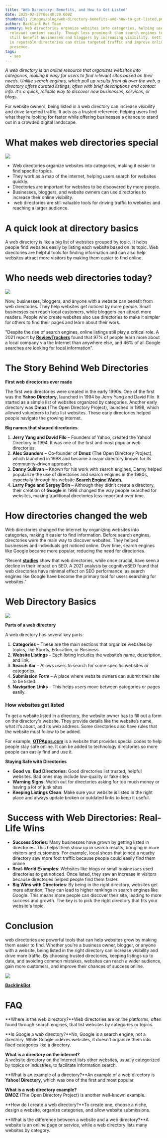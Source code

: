```yaml
---
title: "Web Directory: Benefits, and How to Get Listed"
date: 2025-02-27T06:40:29.609Z
thumbnail: /images/blog/web-directory-benefits-and-how-to-get-listed.png
author: Backlink Bot Team
summary: Web directories organize websites into categories, helping users find
  relevant content easily. Though less prominent than search engines today, they
  still benefit businesses and bloggers by increasing visibility. Getting listed
  in reputable directories can drive targeted traffic and improve online
  presence.
tags:
  - seo
---
```

*A web directory is an online resource that organizes websites into categories, making it easy for users to find relevant sites based on their needs. Unlike search engines, which pull up results from all over the web, a directory offers curated listings, often with brief descriptions and contact info. It's a quick, reliable way to discover new businesses, services, or blogs.*

For website owners, being listed in a web directory can increase visibility and drive targeted traffic. It acts as a trusted reference, helping users find what they’re looking for faster while offering businesses a chance to stand out in a crowded digital landscape.

# **What makes web directories special**

![](https://framerusercontent.com/images/A70f2d3WWrNsLcgwjFwqJJeD8.png)

* Web directories organize websites into categories, making it easier to find specific topics.
* They work as a map of the internet, helping users search for websites quickly.
* Directories are important for websites to be discovered by more people.
* Businesses, bloggers, and website owners can use directories to increase their online visibility.
*  web directories are still valuable tools for driving traffic to websites and reaching a larger audience.

# **A quick look at directory basics**

A web directory is like a big list of websites grouped by topic. It helps people find websites easily by listing each website based on its topic. Web directories are helpful tools for finding information and can also help websites attract more visitors by making them easier to find online.

# **Who needs web directories today?**

![](https://framerusercontent.com/images/9Avhr5YKIPTE9gjU8P5nBEopTY.png)

Now, businesses, bloggers, and anyone with a website can benefit from web directories. They help websites get noticed by more people. Small businesses can reach local customers, while bloggers can attract more readers. People who create websites also use directories to make it simpler for others to find their pages and learn about their work.

"Despite the rise of search engines, online listings still play a critical role. A 2021 report by **[ReviewTrackers](https://www.reviewtrackers.com/blog/online-listings)** found that 97% of people learn more about a local company via the Internet than anywhere else, and 46% of all Google searches are looking for local information".

# **The Story Behind Web Directories**

**First web directories ever made**

The first web directories were created in the early 1990s. One of the first was the **Yahoo Directory**, launched in 1994 by Jerry Yang and David Filo. It started as a simple list of websites organized by categories. Another early directory was **Dmoz** (The Open Directory Project), launched in 1998, which allowed volunteers to help list websites. These early directories helped people navigate the growing internet.

**Big names that shaped directories**

1. **Jerry Yang and David Filo** – Founders of Yahoo, created the Yahoo! Directory in 1994, It was one of the first and most popular web directories.
2. **Alec Saunders** – Co-founder of **Dmoz** (The Open Directory Project), which launched in 1998 and became a major directory known for its community-driven approach.
3. **Danny Sullivan** – Known for his work with search engines, Danny helped popularize the use of directories and search engines in the 1990s, especially through his website [**Search Engine Watch**.](https://searchenginewatch.com/)
4. **Larry Page and Sergey Brin** – Although they didn’t create a directory, their creation of **Google** in 1998 changed the way people searched for websites, making traditional directories less important over time.

# **How directories changed the web**

Web directories changed the internet by organizing websites into categories, making it easier to find information. Before search engines, directories were the main way to discover websites. They helped businesses and individuals get noticed online. Over time, search engines like Google became more popular, reducing the need for directories.

“Recent **[studies](https://cognitiveseo.com/blog/21291/web-directories-seo)** show that web directories, while once crucial, have seen a decline in their impact on SEO. A 2021 analysis by cognitiveSEO found that web directories have minimal effect on SEO performance, as search engines like Google have become the primary tool for users searching for websites.”

# **Web Directory Basics**

![](https://framerusercontent.com/images/WxEtotbebhZ8u5BEmANzcel8HYI.png)

**Parts of a web directory**

A web directory has several key parts:

1. **Categories** – These are the main sections that organize websites by topics, like Sports, Education, or Business.
2. **Website Listings** – Each listing includes the website’s name, description, and link.
3. **Search Bar** – Allows users to search for some specific websites or categories.
4. **Submission Form** – A place where website owners can submit their site to be listed.
5. **Navigation Links** – This helps users move between categories or pages easily.

### **How websites get listed**

To get a website listed in a directory, the website owner has to fill out a form on the directory's website. They provide details like the website’s name, what it’s about, and its web address. Some directories also have rules that the website must follow to be added.

For example, **[OTPApps.com](http://otpapps.com/)** is a website that provides special codes to help people stay safe online. It can be added to technology directories so more people can easily find and use it.

**Staying Safe with Directories**

* **Good** **vs.** **Bad** **Directories**: Good directories list trusted, helpful websites. Bad ones may include low-quality or fake sites
* **Warning Signs**: Watch out for directories asking for too much money or having a lot of junk sites
* **Keeping Listings Clean**: Make sure your website is listed in the right place and always update broken or outdated links to keep it useful.

#  **Success with Web Directories: Real-Life Wins**

* **Success Stories**: Many businesses have grown by getting listed in directories. This helps them show up in search results, bringing in more visitors and customers. For example, local shops that joined a nearby directory saw more foot traffic because people could easily find them online
* **Real-World Examples**: Websites like blogs or small businesses used directories to get noticed. Once listed, they saw an increase in visitors because directories helped people find them faster.
* **Big Wins with Directories**: By being in the right directory, websites get more attention, They can lead to higher rankings in search engines like Google. This means more people can discover their site, leading to more success and growth. The key is to pick the right directory that fits your website's topic.

# **Conclusion**

web directories are powerful tools that can help websites grow by making them easier to find. Whether you're a business owner, blogger, or anyone with a website, being listed in the right directory can increase visibility and drive more traffic. By choosing trusted directories, keeping listings up to date, and avoiding common mistakes, websites can reach a wider audience, gain more customers, and improve their chances of success online.

[![](https://framerusercontent.com/images/8cJpmVkvOZgA5BYc5dE86bBnvs.png)](https://backlinkbot.ai/)

**[B﻿acklinkBot](https://backlinkbotai.netlify.app/)**

# **FAQ**

**Where is the web directory?**Web directories are online platforms, often found through search engines, that list websites by categories or topics.

**Is Google a web directory?**No, Google is a search engine, not a directory. While Google indexes websites, it doesn’t organize them into fixed categories like a directory.

**What is a directory on the internet?**\
A website directory on the Internet lists other websites, usually categorized by topics or industries, to facilitate information search.

**What is an example of a directory?**An example of a web directory is **Yahoo! Directory**, which was one of the first and most popular.

**What is a web directory example?\
DMOZ** (The Open Directory Project) is another well-known example.

**How do I create a web directory?**To create one, choose a niche, design a website, organize categories, and allow website submissions.

**What is the difference between a website and a web directory?**A website is an online page or service, while a web directory lists many websites by category.